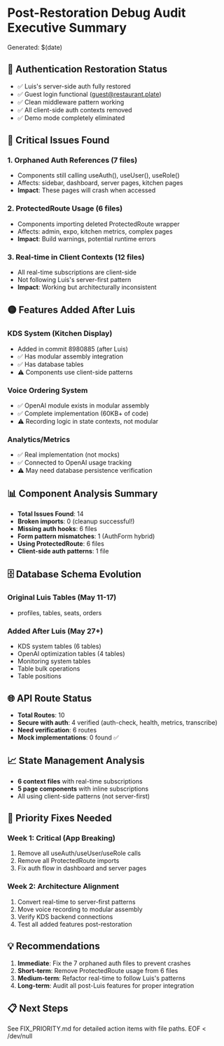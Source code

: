 # Post-Restoration Debug Audit Executive Summary

Generated: $(date)

## 🎯 Authentication Restoration Status

- ✅ Luis's server-side auth fully restored
- ✅ Guest login functional (guest@restaurant.plate)
- ✅ Clean middleware pattern working
- ✅ All client-side auth contexts removed
- ✅ Demo mode completely eliminated

## 🔴 Critical Issues Found

### 1. Orphaned Auth References (7 files)

- Components still calling useAuth(), useUser(), useRole()
- Affects: sidebar, dashboard, server pages, kitchen pages
- **Impact**: These pages will crash when accessed

### 2. ProtectedRoute Usage (6 files)

- Components importing deleted ProtectedRoute wrapper
- Affects: admin, expo, kitchen metrics, complex pages
- **Impact**: Build warnings, potential runtime errors

### 3. Real-time in Client Contexts (12 files)

- All real-time subscriptions are client-side
- Not following Luis's server-first pattern
- **Impact**: Working but architecturally inconsistent

## 🟡 Features Added After Luis

### KDS System (Kitchen Display)

- Added in commit 8980885 (after Luis)
- ✅ Has modular assembly integration
- ✅ Has database tables
- ⚠️ Components use client-side patterns

### Voice Ordering System

- ✅ OpenAI module exists in modular assembly
- ✅ Complete implementation (60KB+ of code)
- ⚠️ Recording logic in state contexts, not modular

### Analytics/Metrics

- ✅ Real implementation (not mocks)
- ✅ Connected to OpenAI usage tracking
- ⚠️ May need database persistence verification

## 📊 Component Analysis Summary

- **Total Issues Found**: 14
- **Broken imports**: 0 (cleanup successful\!)
- **Missing auth hooks**: 6 files
- **Form pattern mismatches**: 1 (AuthForm hybrid)
- **Using ProtectedRoute**: 6 files
- **Client-side auth patterns**: 1 file

## 🗄️ Database Schema Evolution

### Original Luis Tables (May 11-17)

- profiles, tables, seats, orders

### Added After Luis (May 27+)

- KDS system tables (6 tables)
- OpenAI optimization tables (4 tables)
- Monitoring system tables
- Table bulk operations
- Table positions

## 🌐 API Route Status

- **Total Routes**: 10
- **Secure with auth**: 4 verified (auth-check, health, metrics, transcribe)
- **Need verification**: 6 routes
- **Mock implementations**: 0 found ✅

## 📈 State Management Analysis

- **6 context files** with real-time subscriptions
- **5 page components** with inline subscriptions
- All using client-side patterns (not server-first)

## 🚨 Priority Fixes Needed

### Week 1: Critical (App Breaking)

1. Remove all useAuth/useUser/useRole calls
2. Remove all ProtectedRoute imports
3. Fix auth flow in dashboard and server pages

### Week 2: Architecture Alignment

1. Convert real-time to server-first patterns
2. Move voice recording to modular assembly
3. Verify KDS backend connections
4. Test all added features post-restoration

## 💡 Recommendations

1. **Immediate**: Fix the 7 orphaned auth files to prevent crashes
2. **Short-term**: Remove ProtectedRoute usage from 6 files
3. **Medium-term**: Refactor real-time to follow Luis's patterns
4. **Long-term**: Audit all post-Luis features for proper integration

## 📋 Next Steps

See FIX_PRIORITY.md for detailed action items with file paths.
EOF < /dev/null
